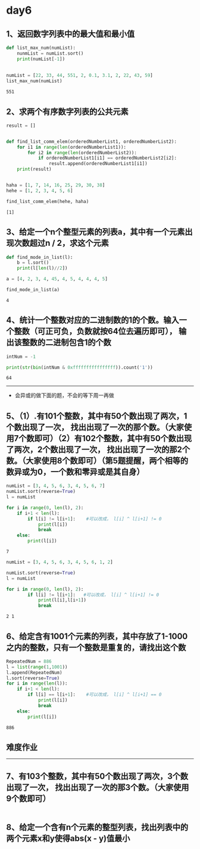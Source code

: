 # day6

## 1、返回数字列表中的最大值和最小值


```python
def list_max_num(numList):
    nunmList = numList.sort()
    print(numList[-1])
    
    
numList = [22, 33, 44, 551, 2, 0.1, 3.1, 2, 22, 43, 59]
list_max_num(numList)
```

    551


## 2、求两个有序数字列表的公共元素


```python
result = []


def find_list_comm_elem(orderedNumberList1, orderedNumberList2):
    for i1 in range(len(orderedNumberList1)):
        for i2 in range(len(orderedNumberList2)):
            if orderedNumberList1[i1] == orderedNumberList2[i2]:
                result.append(orderedNumberList1[i1])
    print(result)


haha = [1, 7, 14, 16, 25, 29, 30, 38]
hehe = [1, 2, 3, 4, 5, 6]

find_list_comm_elem(hehe, haha)

```

    [1]


## 3、给定一个n个整型元素的列表a，其中有一个元素出现次数超过n / 2，求这个元素


```python
def find_mode_in_list(l):
    b = l.sort()
    print(l[len(l)//2])

a = [4, 2, 3, 4, 45, 4, 5, 4, 4, 4, 5]

find_mode_in_list(a)
```

    4


## 4、统计一个整数对应的二进制数的1的个数。输入一个整数（可正可负，负数就按64位去遍历即可）， 输出该整数的二进制包含1的个数


```python
intNum = -1

print(str(bin(intNum & 0xffffffffffffffff)).count('1'))

```

    64

****
* 会异或的做下面的题，不会的等下周一再做

## 5、（1）.有101个整数，其中有50个数出现了两次，1个数出现了一次， 找出出现了一次的那个数。（大家使用7个数即可）（2）有102个整数，其中有50个数出现了两次，2个数出现了一次， 找出出现了一次的那2个数。（大家使用8个数即可）（第5题提醒，两个相等的数异或为0，一个数和零异或是其自身）


```python
numList = [3, 4, 5, 6, 3, 4, 5, 6, 7]
numList.sort(reverse=True)
l = numList

for i in range(0, len(l), 2):
    if i+1 < len(l):
        if l[i] != l[i+1]:    #可以改成， l[i] ^ l[i+1] != 0
            print(l[i])
            break
    else:
        print(l[i])

```

    7



```python
numList = [3, 4, 5, 6, 3, 4, 5, 6, 1, 2]

numList.sort(reverse=True)
l = numList

for i in range(0, len(l), 2):
        if l[i] != l[i+1]:   #可以改成， l[i] ^ l[i+1] != 0
            print(l[i],l[i+1])
            break


```

    2 1


## 6、给定含有1001个元素的列表，其中存放了1-1000之内的整数，只有一个整数是重复的，请找出这个数


```python
RepeatedNum = 886
l = list(range(1,1001))
l.append(RepeatedNum)
l.sort(reverse=True)
for i in range(len(l)):
    if i+1 < len(l):
        if l[i] == l[i+1]:    #可以改成， l[i] ^ l[i+1] == 0
            print(l[i])
            break
    else:
        print(l[i])
```

    886


## 难度作业
****

## 7、有103个整数，其中有50个数出现了两次，3个数出现了一次， 找出出现了一次的那3个数。（大家使用9个数即可）


```python

```

## 8、给定一个含有n个元素的整型列表，找出列表中的两个元素x和y使得abs(x - y)值最小


```python

```


